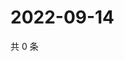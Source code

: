 # 2022-09-14

共 0 条

<!-- BEGIN WEIBO -->
<!-- 最后更新时间 Wed Sep 14 2022 06:18:40 GMT+0800 (China Standard Time) -->

<!-- END WEIBO -->
